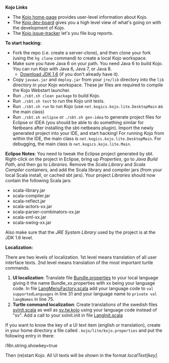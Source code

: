 **Kojo Links**

* The [Kojo home-page][1] provides user-level information about Kojo.
* The [Kojo dev-board][2] gives you a high level view of what's going on with the development of Kojo. 
* The [Kojo issue-tracker][3] let's you file bug reports.

**To start hacking:**

* Fork the repo (i.e. create a server-clone), and then clone your fork (using the `hg clone` command) to create a local Kojo workspace.
* Make sure you have Java 6 on your path. You need Java 6 to build Kojo.  You can run Kojo with Java 6, Java 7, or Java 8.
    * [Download JDK 1.6][4] (if you don't already have it).
* Copy `javaws.jar` and `deploy.jar` from your `jre/lib` directory into the `lib` directory in your Kojo workspace. These jar files are required to compile the Kojo Webstart launcher.
* Run `./sbt.sh clean package` to build Kojo.
* Run `./sbt.sh test` to run the Kojo unit tests.
* Run `./sbt.sh run` to run Kojo (use `net.kogics.kojo.lite.DesktopMain` as the main class)
* Run `./sbt.sh eclipse` or `./sbt.sh gen-idea` to generate project files for Eclipse or IDEA (you should be able to do something similar for Netbeans after installing the sbt-netbeans plugin). Import the newly generated project into your IDE, and start hacking! For running Kojo from within the IDE, the main class is `net.kogics.kojo.lite.DesktopMain`. For debugging, the main class is `net.kogics.kojo.lite.Main`. 

**Eclipse Notes**:
You need to tweak the Eclipse project generated by sbt. Right-click on the project in Eclipse, bring up *Properties*, go to *Java Build Path*, and then go to *Libraries*. Remove the *Scala Library* and *Scala Compiler* containers, and add the Scala library and compiler jars (from your local Scala install, or cached sbt jars). Your project *Libraries* should now contain the following Scala jars:

* scala-library.jar
* scala-compiler.jar
* scala-reflect.jar
* scala-actors-xx.jar
* scala-parser-combinators-xx.jar
* scala-xml-xx.jar
* scala-swing-xx.jar
 
Also make sure that the *JRE System Library* used by the project is at the JDK 1.6 level.

**Localization:**

There are two levels of localization. 1st level means translation of all user interface texts. 2nd level means translation of the most important turtle commands.

1. **UI localization**: Translate file [Bundle.properties][5] to your local language giving it the name Bundle_xx.properties with xx being your language code. In file [LangMenuFactory.scala][8] add your language code to `val supportedLanguages` in line 31 and your language name to `private val langNames` in line 75.
2. **Turtle command localization**: Create translations of the swedish files [svInit.scala][6] as well as [sv.tw.kojo][7] using your language code instead of "sv". Add a call to your xxInit.init in file [LangInit.scala][9]

If you want to know the key of a UI text item (english or translation), create in your home directory a  file called `.kojo/lite/kojo.properties` and put the following entry in there:
 
i18n.string.showkey=true
 
Then (re)start Kojo. All UI texts will be shown in the format *localText[key]*.


  [1]: http://www.kogics.net/kojo
  [2]: https://trello.com/b/hxgeMSOj/kojo-development
  [3]: https://bitbucket.org/lalit_pant/kojo/issues?status=new&status=open
  [4]: http://www.oracle.com/technetwork/java/javase/downloads/java-archive-downloads-javase6-419409.html
  [5]: http://code.google.com/p/kojolite/source/browse/src/main/resources/net/kogics/kojo/lite/Bundle.properties
  [6]: http://code.google.com/p/kojolite/source/browse/src/main/scala/net/kogics/kojo/lite/i18n/svInit.scala
  [7]: http://code.google.com/p/kojolite/source/browse/src/main/resources/i18n/initk/sv.tw.kojo
  [8]: http://code.google.com/p/kojolite/source/browse/src/main/scala/net/kogics/kojo/lite/LangMenuFactory.scala
  [9]: http://code.google.com/p/kojolite/source/browse/src/main/scala/net/kogics/kojo/lite/i18n/LangInit.scala
  
  
